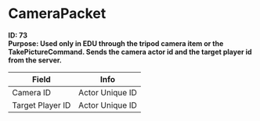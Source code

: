 # CameraPacket

**ID: 73**  
**Purpose: Used only in EDU through the tripod camera item or the TakePictureCommand. Sends the camera actor id and the target player id from the server.**  

<table><thead><tr><th>Field</th><th>Info</th></tr></thead><tbody>
<tr><td>Camera ID</td><td>Actor Unique ID</td></tr>
<tr><td>Target Player ID</td><td>Actor Unique ID</td></tr>
</tbody></table>